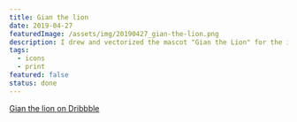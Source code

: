 ```yaml
---
title: Gian the lion
date: 2019-04-27
featuredImage: /assets/img/20190427_gian-the-lion.png
description: I drew and vectorized the mascot "Gian the Lion" for the invitation card of our youngest's christening.
tags:
  - icons
  - print
featured: false
status: done
---
```

[Gian the lion on Dribbble](https://dribbble.com/shots/6401002-Gian-the-lion)
